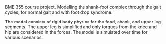 BME 355 course project. Modelling the shank-foot complex through the gait cycles, for normal gait and with foot drop syndrome.

The model consists of rigid body physics for the food, shank, and upper leg segments. The upper leg is simplified and only torques from the knee and hip are considered in the forces. The model is simulated over time for various scenarios.
